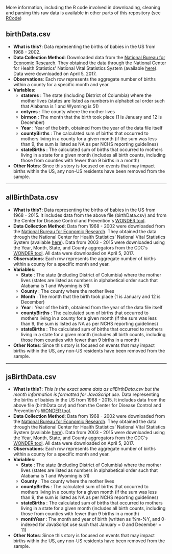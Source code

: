 More information, including the R code involved in downloading, cleaning and parsing this raw data is available in other parts of this repository (see [RCode](https://github.com/ProQuestionAsker/BirthTrends/tree/master/RCode))

birthData.csv
--------------------

- 	**What is this?**: Data representing the births of babies in the US from 1968 - 2002. 
-   **Data Collection Method**: Downloaded data from the [National Bureau for Economic Research](http://www.nber.org/data/vital-statistics-natality-data.html). They obtained the data through the National Center for Health Statistics' National Vital Statistics System (available [here](https://www.cdc.gov/nchs/data_access/vitalstatsonline.htm#Births)). Data were downloaded on April 5, 2017. 
-   **Observations**: Each row represents the aggregate number of births within a county for a specific month and year.
-   **Variables**:
    -    **stateres** : The state (including District of Columbia) where the mother lives (states are listed as numbers in alphabetical order such that Alabama is 1 and Wyoming is 51)
  	-	 **cntyres** : The county where the mother lives
 	-	 **birmon** : The month that the birth took place (1 is January and 12 is December)
 	-	 **Year** : Year of the birth, obtained from the year of the data file itself
 	-	 **countyBirths** : The calculated sum of births that occurred to mothers living in a county for a given month (if the sum was less than 9, the sum is listed as NA as per NCHS reporting guidelines)
 	- 	**stateBirths** : The calculated sum of births that occurred to mothers living in a state for a given month (includes all birth counts, including those from counties with fewer than 9 births in a month)
-   **Other Notes**: Since this story is focused on events that may impact births within the US, any non-US residents have been removed from the sample. 

------------------------------------------------------------------------

allBirthData.csv
-------------------------

- 	**What is this?**: Data representing the births of babies in the US from 1968 - 2015. It includes data from the above file (birthData.csv) and from the Center for Disease Control and Prevention's [WONDER tool](https://wonder.cdc.gov/natality.html). 
-   **Data Collection Method**: Data from 1968 - 2002 were downloaded from the [National Bureau for Economic Research](http://www.nber.org/data/vital-statistics-natality-data.html). They obtained the data through the National Center for Health Statistics' National Vital Statistics System (available [here](https://www.cdc.gov/nchs/data_access/vitalstatsonline.htm#Births)). Data from 2003 - 2015 were downloaded using the Year, Month, State, and County aggregators from the CDC's [WONDER tool](https://wonder.cdc.gov/natality.html). All data were downloaded on April 5, 2017. 
-   **Observations**: Each row represents the aggregate number of births within a county for a specific month and year.
-   **Variables**:
    -    **State** : The state (including District of Columbia) where the mother lives (states are listed as numbers in alphabetical order such that Alabama is 1 and Wyoming is 51)
 	-	 **County** : The county where the mother lives
  	-	 **Month** : The month that the birth took place (1 is January and 12 is December)
  	-	 **Year** : Year of the birth, obtained from the year of the data file itself
    -    **countyBirths** : The calculated sum of births that occurred to mothers living in a county for a given month (if the sum was less than 9, the sum is listed as NA as per NCHS reporting guidelines)
  	-	 **stateBirths** : The calculated sum of births that occurred to mothers living in a state for a given month (includes all birth counts, including those from counties with fewer than 9 births in a month)
-   **Other Notes**: Since this story is focused on events that may impact births within the US, any non-US residents have been removed from the sample. 

------------------------------------------------------------------------

jsBirthData.csv
-------------------------

- 	**What is this?**: *This is the exact same data as allBirthData.csv but the month information is formatted for JavaScript use.* Data representing the births of babies in the US from 1968 - 2015. It includes data from the above file (birthData.csv) and from the Center for Disease Control and Prevention's [WONDER tool](https://wonder.cdc.gov/natality.html). 
-   **Data Collection Method**: Data from 1968 - 2002 were downloaded from the [National Bureau for Economic Research](http://www.nber.org/data/vital-statistics-natality-data.html). They obtained the data through the National Center for Health Statistics' National Vital Statistics System (available [here](https://www.cdc.gov/nchs/data_access/vitalstatsonline.htm#Births)). Data from 2003 - 2015 were downloaded using the Year, Month, State, and County aggregators from the CDC's [WONDER tool](https://wonder.cdc.gov/natality.html). All data were downloaded on April 5, 2017. 
-   **Observations**: Each row represents the aggregate number of births within a county for a specific month and year.
-   **Variables**:
    -    **State** : The state (including District of Columbia) where the mother lives (states are listed as numbers in alphabetical order such that Alabama is 1 and Wyoming is 51)
 	-	 **County** : The county where the mother lives
    -    **countyBirths** : The calculated sum of births that occurred to mothers living in a county for a given month (if the sum was less than 9, the sum is listed as NA as per NCHS reporting guidelines)
  	-	 **stateBirths** : The calculated sum of births that occurred to mothers living in a state for a given month (includes all birth counts, including those from counties with fewer than 9 births in a month)
  	-	 **monthYear** : The month and year of birth (written as %m-%Y, and 0-indexed for JavaScript use such that January = 0 and December = 11)
-   **Other Notes**: Since this story is focused on events that may impact births within the US, any non-US residents have been removed from the sample. 

